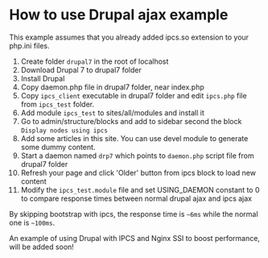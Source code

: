 How to use Drupal ajax example
===

This example assumes that you already added ipcs.so extension to your php.ini files.

1. Create folder `drupal7` in the root of localhost
2. Download Drupal 7 to drupal7 folder
3. Install Drupal
4. Copy daemon.php file in drupal7 folder, near index.php
5. Copy `ipcs_client` executable in drupal7 folder and edit `ipcs.php` file from `ipcs_test` folder.
6. Add module `ipcs_test` to sites/all/modules and install it
7. Go to admin/structure/blocks and add to sidebar second the block `Display nodes using ipcs`
8. Add some articles in this site. You can use devel module to generate some dummy content.
9. Start a daemon named `drp7` which points to `daemon.php` script file from drupal7 folder
10. Refresh your page and click 'Older' button from ipcs block to load new content
11. Modify the `ipcs_test.module` file and set USING_DAEMON constant to 0 to compare response times between normal drupal ajax and ipcs ajax


By skipping bootstrap with ipcs, the response time is `~6ms` while the normal one is `~100ms`.

An example of using Drupal with IPCS and Nginx SSI to boost performance, will be added soon!

